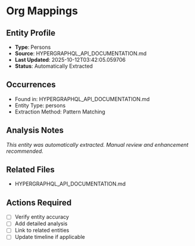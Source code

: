 # Org Mappings

## Entity Profile
- **Type**: Persons
- **Source**: HYPERGRAPHQL_API_DOCUMENTATION.md
- **Last Updated**: 2025-10-12T03:42:05.059706
- **Status**: Automatically Extracted

## Occurrences
- Found in: HYPERGRAPHQL_API_DOCUMENTATION.md
- Entity Type: persons
- Extraction Method: Pattern Matching

## Analysis Notes
*This entity was automatically extracted. Manual review and enhancement recommended.*

## Related Files
- HYPERGRAPHQL_API_DOCUMENTATION.md

## Actions Required
- [ ] Verify entity accuracy
- [ ] Add detailed analysis
- [ ] Link to related entities
- [ ] Update timeline if applicable
